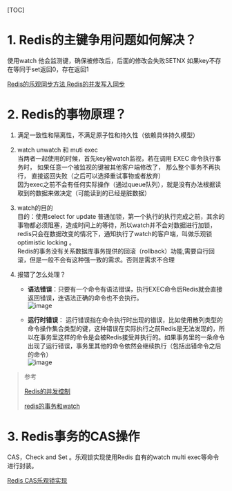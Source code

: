 \[TOC\]

# 1. Redis的主键争用问题如何解决？

使用watch 他会监测键，确保被修改后，后面的修改会失败SETNX 如果key不存在等同于set返回0，存在返回1

[Redis的乐观同步方法 Redis的并发写入同步](https://blog.csdn.net/youxijishu/article/details/41956983)

# 2. Redis的事物原理？

1. 满足一致性和隔离性，不满足原子性和持久性（依赖具体持久模型）

2. watch unwatch 和 muti exec  
   当两者一起使用的时候，首先key被watch监视，若在调用 EXEC 命令执行事务时， 如果任意一个被监视的键被其他客户端修改了， 那么整个事务不再执行， 直接返回失败（之后可以选择重试事物或者放弃）  
   因为exec之前不会有任何实际操作（通过queue队列），就是没有办法根据读取到的数据来做决定（可能读到的已经是脏数据）

3. watch的目的  
   目的：使用select for update 普通加锁，第一个执行的执行完成之前，其余的事物都必须阻塞，造成时间上的等待，所以watch并不会对数据进行加锁，redis只会在数据改变的情况下，通知执行了watch的客户端，叫做乐观锁optimistic locking 。  
   Redis的事务没有关系数据库事务提供的回滚（rollback）功能,需要自行回滚，但是一般不会有这种强一致的需求。否则是需求不合理

4. 报错了怎么处理？

   * **语法错误**：只要有一个命令有语法错误，执行EXEC命令后Redis就会直接返回错误，连语法正确的命令也不会执行。  
     ![image](http://static.lovedata.net/jpg/2018/5/18/e58f5d71439a34699548842b85c9d413.jpg)

   * **运行时错误**： 运行错误指在命令执行时出现的错误，比如使用散列类型的命令操作集合类型的键，这种错误在实际执行之前Redis是无法发现的，所以在事务里这样的命令是会被Redis接受并执行的。如果事务里的一条命令出现了运行错误，事务里其他的命令依然会继续执行（包括出错命令之后的命令）  
     ![image](http://static.lovedata.net/jpg/2018/5/18/6971ad099e1afbb9f65823c9749bc90b.jpg)

> 参考
>
> [Redis的并发控制](https://juejin.im/entry/5964bcd851882568b20dbd73)
>
> [redis的事务和watch](https://www.jianshu.com/p/361cb9cd13d5)

# 3. Redis事务的CAS操作

CAS，Check and Set 。乐观锁实现使用Redis 自有的watch multi exec等命令进行封装。

[Redis CAS乐观锁实现](https://www.jianshu.com/p/08a1a9f2f4dd)



